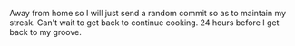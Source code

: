 Away from home so I will just send a random commit so as to maintain my streak.
Can't wait to get back to continue cooking.
24 hours before I get back to my groove.
